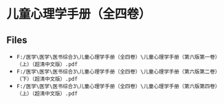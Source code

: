 # 儿童心理学手册（全四卷）

## Files

- `F:/医学\医学\医书综合3\儿童心理学手册（全四卷）\儿童心理学手册（第六版第一卷） （上）（超清中文版）.pdf`
- `F:/医学\医学\医书综合3\儿童心理学手册（全四卷）\儿童心理学手册（第六版第二卷） （下）（超清中文版）.pdf`
- `F:/医学\医学\医书综合3\儿童心理学手册（全四卷）\儿童心理学手册（第六版第四卷） （上）（超清中文版）.pdf`
